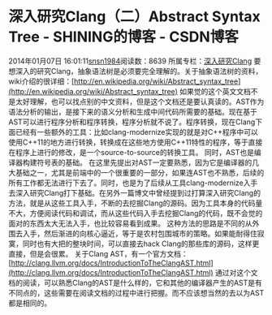 # 深入研究Clang（二）Abstract Syntax Tree - SHINING的博客 - CSDN博客
2014年01月07日 16:01:11[snsn1984](https://me.csdn.net/snsn1984)阅读数：8639
所属专栏：[深入研究Clang](https://blog.csdn.net/column/details/hacking-clang.html)
要想深入的研究Clang，抽象语法树是必须要完全理解的。关于抽象语法树的资料，wiki介绍的很详细：[http://en.wikipedia.org/wiki/Abstract_syntax_tree](http://en.wikipedia.org/wiki/Abstract_syntax_tree)
如果觉的这个英文文档不是太好理解，也可以找点别的中文资料，但是这个文档还是要认真读的。AST作为语法分析的输出，是接下来的语义分析和生成中间代码所需要的基础。现在基于AST可以进行程序分析和程序转换，程序分析就不说了。程序转换，现在Clang下面已经有一些额外的工具：比如clang-modernize实现的就是对C++程序中可以使用C++11的地方进行转换，转换成在这些地方使用C++11特性的程序，等于直接在程序上进行的修改，是一个source-to-source的转换工具。
同时，AST也是编译器构建符号表的基础。
在这里先提出对AST一定要熟悉，因为它是编译器的几大基础之一，尤其是前端中的一个很重要的一部分，如果连AST也不熟悉，后续的所有工作都无法进行下去了。同时，也是为了后续从工具clang-modernize入手去深入研究Clang打下基础。在另外一篇博文中曾经提到过打算深入研究Clang的方法，就是从这些工具入手，不断的去挖掘Clang的源码。因为工具本身的代码量不大，方便阅读代码和调试，而从这些代码入手去挖掘Clang的代码，既不会觉的面对的东西太大无法入手，也比较容易看到成果。
这种方法的思路是不同的从外围去入手，然后渐进的向核心逼近，等于是农村包围城市的策略。如果能耐得住寂寞，同时也有大把的整块时间，可以直接去hack Clang的那些库的源码，这样更直接，但是会很累。
关于Clang AST，有一个官方文档：[http://clang.llvm.org/docs/IntroductionToTheClangAST.html](http://clang.llvm.org/docs/IntroductionToTheClangAST.html)
通过对这个文档的阅读，可以熟悉Clang的AST是什么样的，它和其他的编译器产生的AST是有不同点的，这些需要在阅读文档的过程中进行把握。而不应该想当然的去以为AST都是相同的。

